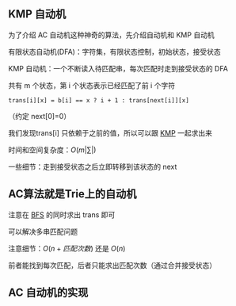 ## KMP 自动机

为了介绍 AC 自动机这种神奇的算法，先介绍自动机和 KMP 自动机

有限状态自动机(DFA)：字符集，有限状态控制，初始状态，接受状态

KMP 自动机：一个不断读入待匹配串，每次匹配时走到接受状态的 DFA

共有 m 个状态，第 i 个状态表示已经匹配了前 i 个字符

`trans[i][x] = b[i] == x ? i + 1 : trans[next[i]][x]`

（约定 next[0]=0）

我们发现trans[i] 只依赖于之前的值，所以可以跟 [KMP](/string/kmp) 一起求出来

时间和空间复杂度：$O(m|∑|)$

一些细节：走到接受状态之后立即转移到该状态的 next

## AC算法就是Trie上的自动机

注意在 [BFS](/search/bfs) 的同时求出 trans 即可

可以解决多串匹配问题

注意细节：$O(n+匹配次数)$ 还是 $O(n)$

前者能找到每次匹配，后者只能求出匹配次数（通过合并接受状态）

## AC 自动机的实现
